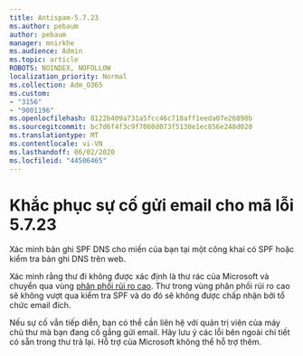 ```yaml
---
title: Antispam-5.7.23
ms.author: pebaum
author: pebaum
manager: mnirkhe
ms.audience: Admin
ms.topic: article
ROBOTS: NOINDEX, NOFOLLOW
localization_priority: Normal
ms.collection: Adm_O365
ms.custom:
- "3156"
- "9001196"
ms.openlocfilehash: 8122b409a731a5fcc46c718aff1eeda07e26890b
ms.sourcegitcommit: bc7d6f4f3c9f7060d073f5130e1ec856e248d020
ms.translationtype: MT
ms.contentlocale: vi-VN
ms.lasthandoff: 06/02/2020
ms.locfileid: "44506465"
---
```

# <a name="fix-email-delivery-issues-for-error-code-5723"></a>Khắc phục sự cố gửi email cho mã lỗi 5.7.23

Xác minh bản ghi SPF DNS cho miền của bạn tại một công khai có SPF hoặc kiểm tra bản ghi DNS trên web.

Xác minh rằng thư đi không được xác định là thư rác của Microsoft và chuyển qua vùng [phân phối rủi ro cao](https://docs.microsoft.com/microsoft-365/security/office-365-security/high-risk-delivery-pool-for-outbound-messages). Thư trong vùng phân phối rủi ro cao sẽ không vượt qua kiểm tra SPF và do đó sẽ không được chấp nhận bởi tổ chức email đích.

Nếu sự cố vẫn tiếp diễn, bạn có thể cần liên hệ với quản trị viên của máy chủ thư mà bạn đang cố gắng gửi email. Hãy lưu ý các lỗi bên ngoài chi tiết có sẵn trong thư trả lại. Hỗ trợ của Microsoft không thể hỗ trợ thêm.
